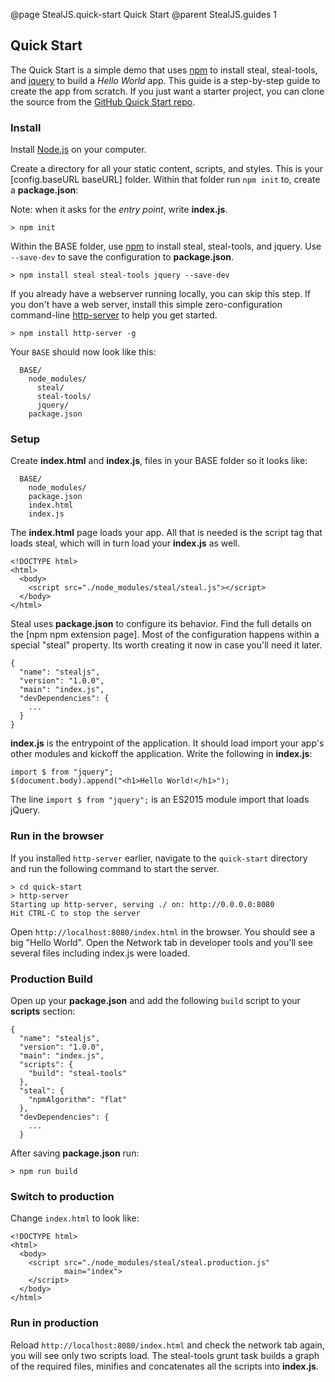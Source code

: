 @page StealJS.quick-start Quick Start
@parent StealJS.guides 1

## Quick Start

The Quick Start is a simple demo that uses [npm](https://www.npmjs.org/) to install steal, steal-tools,
and [jquery](http://jquery.com/) to build a *Hello World* app. This guide is a step-by-step guide to create the app from scratch. If you just want a starter project, you can clone the source from the [GitHub Quick Start repo](https://github.com/stealjs/quick-start).

### Install

Install [Node.js](http://nodejs.org/) on your computer.

Create a directory for all your static content, scripts, and styles.
This is your [config.baseURL baseURL] folder. Within that folder run `npm init` to, create a **package.json**:

Note: when it asks for the *entry point*, write **index.js**.

    > npm init

Within the BASE folder, use [npm](https://www.npmjs.org/) to install steal, steal-tools, and jquery. Use `--save-dev` to save the configuration to **package.json**.

	> npm install steal steal-tools jquery --save-dev

If you already have a webserver running locally, you can skip this step. If you don't have a web server, install this simple zero-configuration command-line [http-server](https://www.npmjs.com/package/http-server) to help you get started.

    > npm install http-server -g

Your `BASE` should now look like this:

      BASE/
        node_modules/
          steal/
          steal-tools/
          jquery/
        package.json

### Setup

Create **index.html** and **index.js**, files in your BASE folder so it looks like:

      BASE/
        node_modules/
        package.json
        index.html
        index.js

The **index.html** page loads your app. All that is needed is the script tag that loads steal, which will in turn load your **index.js** as well.

    <!DOCTYPE html>
    <html>
      <body>
        <script src="./node_modules/steal/steal.js"></script>
      </body>
    </html>

Steal uses **package.json** to configure its behavior. Find the full details on
the [npm npm extension page]. Most of the configuration happens within
a special "steal" property. Its worth creating it now in case you'll
need it later.

```
{
  "name": "stealjs",
  "version": "1.0.0",
  "main": "index.js",
  "devDependencies": {
    ...
  }
}
```


**index.js** is the entrypoint of the application. It should load import your
app's other modules and kickoff the application. Write the following in **index.js**:

    import $ from "jquery";
    $(document.body).append("<h1>Hello World!</h1>");

The line `import $ from "jquery";` is an ES2015 module import that loads jQuery.

### Run in the browser

If you installed `http-server` earlier, navigate to the `quick-start` directory and run the following command to start the server.

```
> cd quick-start
> http-server
Starting up http-server, serving ./ on: http://0.0.0.0:8080
Hit CTRL-C to stop the server
```

Open `http://localhost:8080/index.html` in the browser. You should see a big "Hello World". Open the Network tab in developer tools and you'll see several files including index.js were loaded.

### Production Build

Open up your **package.json** and add the following `build` script to your **scripts** section:

```
{
  "name": "stealjs",
  "version": "1.0.0",
  "main": "index.js",
  "scripts": {
    "build": "steal-tools"
  },
  "steal": {
    "npmAlgorithm": "flat"
  },
  "devDependencies": {
    ...
  }
```

After saving **package.json** run:

    > npm run build

### Switch to production

Change `index.html` to look like:

    <!DOCTYPE html>
    <html>
      <body>
        <script src="./node_modules/steal/steal.production.js"
                main="index">
        </script>
      </body>
    </html>

### Run in production

Reload `http://localhost:8080/index.html` and check the network tab again, you will see only two scripts load. 
The steal-tools grunt task builds a graph of the required files, minifies and concatenates all the scripts into **index.js**. 
